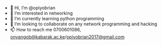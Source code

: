 - 👋 Hi, I’m @opiyobrian
- 👀 I’m interested in networking
- 🌱 I’m currently learning python programming
- 💞️ I’m looking to collaborate on any network programming and hacking
- 📫 How to reach me 0700601086, onyangob@kabarak.ac.ke/opiyobrian2017@gmail.com

<!---
opiyobrian/opiyobrian is a ✨ special ✨ repository because its `README.md` (this file) appears on your GitHub profile.
You can click the Preview link to take a look at your changes.
--->
